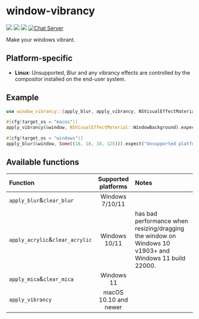 # window-vibrancy

[![](https://img.shields.io/crates/v/window-vibrancy)](https://crates.io/crates/window-vibrancy) [![](https://img.shields.io/docsrs/window-vibrancy)](https://docs.rs/window-vibrancy/) ![](https://img.shields.io/crates/l/window-vibrancy)
[![Chat Server](https://img.shields.io/badge/chat-on%20discord-7289da.svg)](https://discord.gg/SpmNs4S)

Make your windows vibrant.

## Platform-specific

- **Linux**: Unsupported, Blur and any vibrancy effects are controlled by the compositor installed on the end-user system.

## Example

```rs
use window_vibrancy::{apply_blur, apply_vibrancy, NSVisualEffectMaterial};

#[cfg(target_os = "macos")]
apply_vibrancy(&window, NSVisualEffectMaterial::WindowBackground).expect("Unsupported platform! 'apply_vibrancy' is only supported on macOS");

#[cfg(target_os = "windows")]
apply_blur(&window, Some((18, 18, 18, 125))).expect("Unsupported platform! 'apply_blur' is only supported on Windows");
```

## Available functions
 
| Function                          | Supported platforms   | Notes |
| :---                              | :---:                 | :---  |
| `apply_blur`&`clear_blur`         | Windows  7/10/11      |       |
| `apply_acrylic`&`clear_acrylic`   | Windows 10/11         | has bad performance when resizing/dragging the window on Windows 10 v1903+ and Windows 11 build 22000. |
| `apply_mica`&`clear_mica`         | Windows 11            |       |
| `apply_vibrancy`                  | macOS 10.10 and newer |       |

